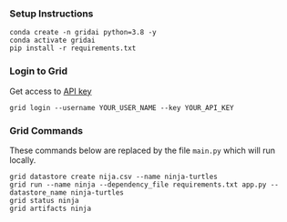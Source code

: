 
### Setup Instructions

```
conda create -n gridai python=3.8 -y
conda activate gridai
pip install -r requirements.txt
```

### Login to Grid
Get access to [API key](https://platform.grid.ai/#/settings?tabId=apikey)

```
grid login --username YOUR_USER_NAME --key YOUR_API_KEY
```

### Grid Commands
These commands below are replaced by the file `main.py` which will run locally.

```
grid datastore create nija.csv --name ninja-turtles
grid run --name ninja --dependency_file requirements.txt app.py --datastore_name ninja-turtles
grid status ninja
grid artifacts ninja
```
